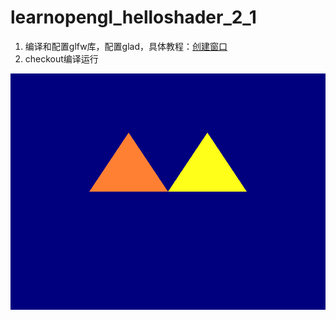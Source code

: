 # learnopengl_helloshader_2_1

1. 编译和配置glfw库，配置glad，具体教程：[创建窗口](https://learnopengl-cn.github.io/01%20Getting%20started/02%20Creating%20a%20window/)
2. checkout编译运行

![image](https://github.com/mrshen/learnopengl_helloshader_2_1/raw/master/res_images/example.png)